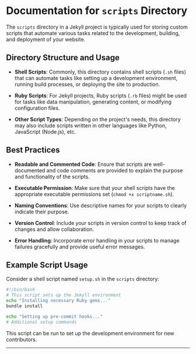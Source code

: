 # Documentation for `scripts` Directory

The `scripts` directory in a Jekyll project is typically used for storing custom scripts that automate various tasks related to the development, building, and deployment of your website.

## Directory Structure and Usage

- **Shell Scripts**: Commonly, this directory contains shell scripts (`.sh` files) that can automate tasks like setting up a development environment, running build processes, or deploying the site to production.

- **Ruby Scripts**: For Jekyll projects, Ruby scripts (`.rb` files) might be used for tasks like data manipulation, generating content, or modifying configuration files.

- **Other Script Types**: Depending on the project's needs, this directory may also include scripts written in other languages like Python, JavaScript (Node.js), etc.

## Best Practices

- **Readable and Commented Code**: Ensure that scripts are well-documented and code comments are provided to explain the purpose and functionality of the scripts.

- **Executable Permission**: Make sure that your shell scripts have the appropriate executable permissions set (`chmod +x scriptname.sh`).

- **Naming Conventions**: Use descriptive names for your scripts to clearly indicate their purpose.

- **Version Control**: Include your scripts in version control to keep track of changes and allow collaboration.

- **Error Handling**: Incorporate error handling in your scripts to manage failures gracefully and provide useful error messages.

## Example Script Usage

Consider a shell script named `setup.sh` in the `scripts` directory:

```bash
#!/bin/bash
# This script sets up the Jekyll environment
echo "Installing necessary Ruby gems..."
bundle install

echo "Setting up pre-commit hooks..."
# Additional setup commands
```

This script can be run to set up the development environment for new contributors.

---
